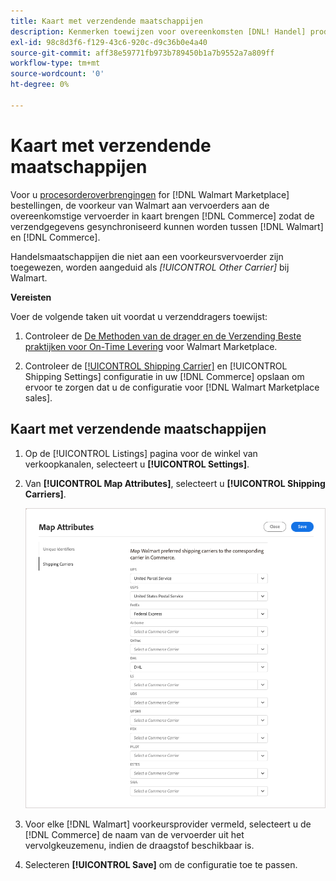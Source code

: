 ```yaml
---
title: Kaart met verzendende maatschappijen
description: Kenmerken toewijzen voor overeenkomsten [DNL! Handel] producten naar bestaande [!DNL Walmart Marketplace] lijsten en gegevens synchroniseren tussen [!DNL Channel Manager] en [!DNL Walmart].
exl-id: 98c8d3f6-f129-43c6-920c-d9c36b0e4a40
source-git-commit: aff38e59771fb973b789450b1a7b9552a7a809ff
workflow-type: tm+mt
source-wordcount: '0'
ht-degree: 0%

---
```



# Kaart met verzendende maatschappijen

Voor u [procesorderoverbrengingen](process-orders.md#ship-an-order) for [!DNL Walmart Marketplace] bestellingen, de voorkeur van Walmart aan vervoerders aan de overeenkomstige vervoerder in kaart brengen [!DNL Commerce] zodat de verzendgegevens gesynchroniseerd kunnen worden tussen [!DNL Walmart] en [!DNL Commerce].

Handelsmaatschappijen die niet aan een voorkeursvervoerder zijn toegewezen, worden aangeduid als *[!UICONTROL Other Carrier]* bij Walmart.

**Vereisten**

Voer de volgende taken uit voordat u verzenddragers toewijst:

1. Controleer de [De Methoden van de drager en de Verzending Beste praktijken voor On-Time Levering](https://sellerhelp.walmart.com/s/guide?article=000009473) voor Walmart Marketplace.

1. Controleer de [[!UICONTROL Shipping Carrier]](https://docs.magento.com/user-guide/shipping/carriers.html) en [!UICONTROL Shipping Settings] configuratie in uw [!DNL Commerce] opslaan om ervoor te zorgen dat u de configuratie voor [!DNL Walmart Marketplace sales].

## Kaart met verzendende maatschappijen

1. Op de [!UICONTROL Listings] pagina voor de winkel van verkoopkanalen, selecteert u **[!UICONTROL Settings]**.

1. Van **[!UICONTROL Map Attributes]**, selecteert u **[!UICONTROL Shipping Carriers]**.

   ![Kaart met verzendende maatschappijen](assets/map-shipping-carriers.png)

1. Voor elke [!DNL Walmart] voorkeursprovider vermeld, selecteert u de [!DNL Commerce] de naam van de vervoerder uit het vervolgkeuzemenu, indien de draagstof beschikbaar is.

1. Selecteren **[!UICONTROL Save]** om de configuratie toe te passen.
